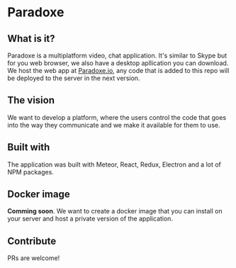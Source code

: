 # Paradoxe

## What is it?

Paradoxe is a multiplatform video, chat application. It's similar to Skype but for you web browser, we also have a desktop apllication you can download. We host the web app at [Paradoxe.io](https://paradoxe.io), any code that is added to this repo will be deployed to the server in the next version.

## The vision

We want to develop a platform, where the users control the code that goes into the way they communicate and we make it available for them to use.

## Built with

The application was built with Meteor, React, Redux, Electron and a lot of NPM packages. 

## Docker image

**Comming soon**. We want to create a docker image that you can install on your server and host a private version of the application.

## Contribute

PRs are welcome!

